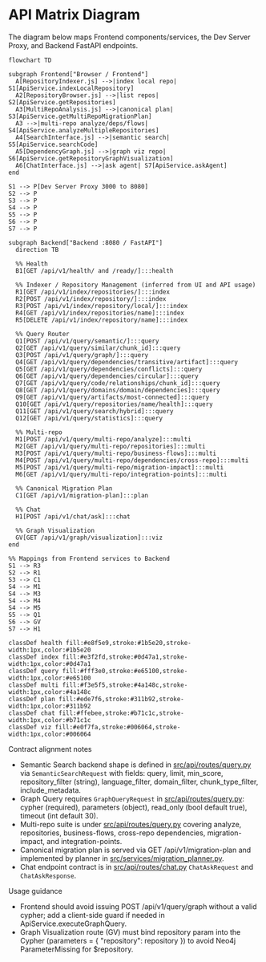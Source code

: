 # API Matrix Diagram

The diagram below maps Frontend components/services, the Dev Server Proxy, and Backend FastAPI endpoints.

```mermaid
flowchart TD

subgraph Frontend["Browser / Frontend"]
  A[RepositoryIndexer.js] -->|index local repo| S1[ApiService.indexLocalRepository]
  A2[RepositoryBrowser.js] -->|list repos| S2[ApiService.getRepositories]
  A3[MultiRepoAnalysis.js] -->|canonical plan| S3[ApiService.getMultiRepoMigrationPlan]
  A3 -->|multi-repo analyze/deps/flows| S4[ApiService.analyzeMultipleRepositories]
  A4[SearchInterface.js] -->|semantic search| S5[ApiService.searchCode]
  A5[DependencyGraph.js] -->|graph viz repo| S6[ApiService.getRepositoryGraphVisualization]
  A6[ChatInterface.js] -->|ask agent| S7[ApiService.askAgent]
end

S1 --> P[Dev Server Proxy 3000 to 8080]
S2 --> P
S3 --> P
S4 --> P
S5 --> P
S6 --> P
S7 --> P

subgraph Backend["Backend :8080 / FastAPI"]
  direction TB

  %% Health
  B1[GET /api/v1/health/ and /ready/]:::health

  %% Indexer / Repository Management (inferred from UI and API usage)
  R1[GET /api/v1/index/repositories/]:::index
  R2[POST /api/v1/index/repository/]:::index
  R3[POST /api/v1/index/repository/local/]:::index
  R4[GET /api/v1/index/repositories/name]:::index
  R5[DELETE /api/v1/index/repository/name]:::index

  %% Query Router
  Q1[POST /api/v1/query/semantic/]:::query
  Q2[GET /api/v1/query/similar/chunk_id]:::query
  Q3[POST /api/v1/query/graph/]:::query
  Q4[GET /api/v1/query/dependencies/transitive/artifact]:::query
  Q5[GET /api/v1/query/dependencies/conflicts]:::query
  Q6[GET /api/v1/query/dependencies/circular]:::query
  Q7[GET /api/v1/query/code/relationships/chunk_id]:::query
  Q8[GET /api/v1/query/domains/domain/dependencies]:::query
  Q9[GET /api/v1/query/artifacts/most-connected]:::query
  Q10[GET /api/v1/query/repositories/name/health]:::query
  Q11[GET /api/v1/query/search/hybrid]:::query
  Q12[GET /api/v1/query/statistics]:::query

  %% Multi-repo
  M1[POST /api/v1/query/multi-repo/analyze]:::multi
  M2[GET /api/v1/query/multi-repo/repositories]:::multi
  M3[POST /api/v1/query/multi-repo/business-flows]:::multi
  M4[POST /api/v1/query/multi-repo/dependencies/cross-repo]:::multi
  M5[POST /api/v1/query/multi-repo/migration-impact]:::multi
  M6[GET /api/v1/query/multi-repo/integration-points]:::multi

  %% Canonical Migration Plan
  C1[GET /api/v1/migration-plan]:::plan

  %% Chat
  H1[POST /api/v1/chat/ask]:::chat

  %% Graph Visualization
  GV[GET /api/v1/graph/visualization]:::viz
end

%% Mappings from Frontend services to Backend
S1 --> R3
S2 --> R1
S3 --> C1
S4 --> M1
S4 --> M3
S4 --> M4
S4 --> M5
S5 --> Q1
S6 --> GV
S7 --> H1

classDef health fill:#e8f5e9,stroke:#1b5e20,stroke-width:1px,color:#1b5e20
classDef index fill:#e3f2fd,stroke:#0d47a1,stroke-width:1px,color:#0d47a1
classDef query fill:#fff3e0,stroke:#e65100,stroke-width:1px,color:#e65100
classDef multi fill:#f3e5f5,stroke:#4a148c,stroke-width:1px,color:#4a148c
classDef plan fill:#ede7f6,stroke:#311b92,stroke-width:1px,color:#311b92
classDef chat fill:#ffebee,stroke:#b71c1c,stroke-width:1px,color:#b71c1c
classDef viz fill:#e0f7fa,stroke:#006064,stroke-width:1px,color:#006064
```

Contract alignment notes

- Semantic Search backend shape is defined in [src/api/routes/query.py](src/api/routes/query.py:147) via `SemanticSearchRequest` with fields: query, limit, min_score, repository_filter (string), language_filter, domain_filter, chunk_type_filter, include_metadata.
- Graph Query requires `GraphQueryRequest` in [src/api/routes/query.py](src/api/routes/query.py:250): cypher (required), parameters (object), read_only (bool default true), timeout (int default 30).
- Multi-repo suite is under [src/api/routes/query.py](src/api/routes/query.py:618) covering analyze, repositories, business-flows, cross-repo dependencies, migration-impact, and integration-points.
- Canonical migration plan is served via GET /api/v1/migration-plan and implemented by planner in [src/services/migration_planner.py](src/services/migration_planner.py:60).
- Chat endpoint contract is in [src/api/routes/chat.py](src/api/routes/chat.py:59) `ChatAskRequest` and `ChatAskResponse`.

Usage guidance

- Frontend should avoid issuing POST /api/v1/query/graph without a valid cypher; add a client-side guard if needed in ApiService.executeGraphQuery.
- Graph Visualization route (GV) must bind repository param into the Cypher (parameters = { "repository": repository }) to avoid Neo4j ParameterMissing for $repository.